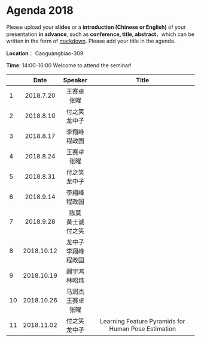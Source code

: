# Agenda 2018
Please upload your **slides** or a **introduction (Chinese or English)** of your presentation **in advance**,
such as **conference, title, abstract**，which can be written in the form of [markdown](http://sspai.com/25137). Please add your title in the agenda.

**Location**： Caoguangbiao-309

**Time**: 14:00-16:00  Welcome to attend the seminar!

||Date|Speaker|Title|
|---|:---:|:---:|:---:|
|1|2018.7.20|王赛卓 <br> 张曜||
|2|2018.8.10|付之笑 <br> 龙中子||
|3|2018.8.17|李翔峰 <br> 程政国||
|4|2018.8.24|王赛卓 <br> 张曜||
|5|2018.8.31|付之笑 <br> 龙中子||
|6|2018.9.14|李翔峰 <br> 程政国||
|7|2018.9.28|陈莫 <br> 黄士诚 <br> 付之笑 ||
|8|2018.10.12|龙中子 <br> 李翔峰 <br> 程政国||
|9|2018.10.19|阚宇鸿 <br> 林昭炜||
|10|2018.10.26|马润杰 <br> 王赛卓 <br> 张曜 || 
|11|2018.11.02|付之笑 <br> 龙中子|Learning Feature Pyramids for Human Pose Estimation <br> |

